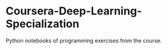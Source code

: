 # Coursera-Deep-Learning-Specialization

Python notebooks of programming exercises from the course. 
